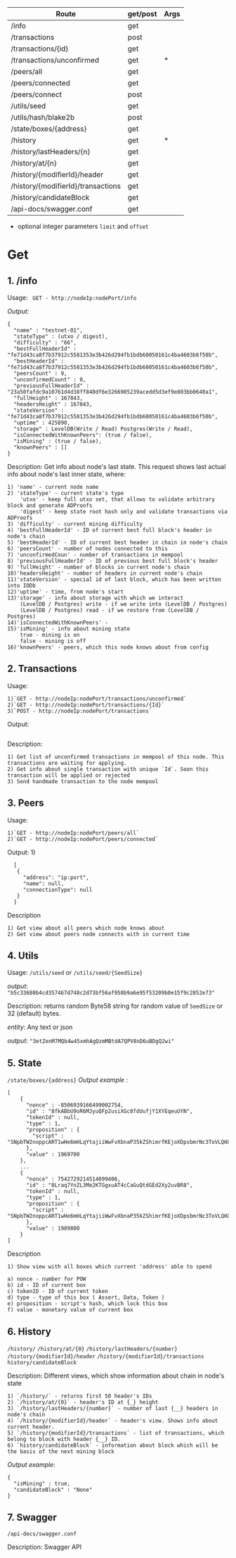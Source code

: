| Route | get/post | Args |
|-------|----------|------|
|/info                               | get  | | 
|/transactions                       | post | | 
|/transactions/{id}                  | get  | | 
|/transactions/unconfirmed           | get  |*| 
|/peers/all                          | get  | |
|/peers/connected                    | get  | |
|/peers/connect                      | post | |
|/utils/seed                         | get  | |
|/utils/hash/blake2b                 | post | |
|/state/boxes/{address}              | get  | |
|/history                            | get  |*|
|/history/lastHeaders/{n}            | get  | |
|/history/at/{n}                     | get  | |
|/history/{modifierId}/header        | get  | |
|/history/{modifierId}/transactions  | get  | |
|/history/candidateBlock             | get  | |
|/api-docs/swagger.conf              | get  | |
  
* optional integer parameters `limit` and `offset`  
  
# Get
## 1. /info
Usage:
    ` GET - http://nodeIp:nodePort/info`
    
_Output_:  
```
{  
  "name" : "testnet-01",  
  "stateType" : (utxo / digest),  
  "difficulty" : "66",  
  "bestFullHeaderId" : "fe71d43ca8f7b37912c5581353e3b426d294fb1bdb60050161c4ba4603b6f50b",  
  "bestHeaderId" : "fe71d43ca8f7b37912c5581353e3b426d294fb1bdb60050161c4ba4603b6f50b",  
  "peersCount" : 9,  
  "unconfirmedCount" : 0,  
  "previousFullHeaderId" : "23a50fafdc9a10761d4d38ff840df6e3266905239acedd5d3ef9e803bb0640a1",  
  "fullHeight" : 167843,  
  "headersHeight" : 167843,  
  "stateVersion" : "fe71d43ca8f7b37912c5581353e3b426d294fb1bdb60050161c4ba4603b6f50b",  
  "uptime" : 425890,
  "storage" : LevelDB(Write / Read) Postgres(Write / Read),
  "isConnectedWithKnownPeers": (true / false),
  "isMining" : (true / false),
  "knownPeers" : []
}
```

Description: Get info about node's last state. This request shows last actual info about node's last inner state, where:

    1) 'name' - current node name
    2) 'stateType' - current state's type
        'utxo' - keep full utxo set, that allows to validate arbitrary block and generate ADProofs
        'digest' - keep state root hash only and validate transactions via ADProofs
    3) 'difficulty' - current mining difficulty
    4) 'bestFullHeaderId' - ID of current best full block's header in node's chain
    5) 'bestHeaderId' - ID of current best header in chain in node's chain
    6) 'peersCount' - number of nodes connected to this
    7) 'unconfirmedCoun' - number of transactions in mempool
    8) 'previousFullHeaderId' - ID of previous best full block's header
    9) 'fullHeight' - number of blocks in current node's chain
    10)'headersHeight' - number of headers in current node's chain
    11)'stateVersion' - special id of last block, which has been written into IODb
    12)'uptime' - time, from node's start
    13)'storage' - info about storage with which we interact
        (LevelDB / Postgres) write - if we write into (LevelDB / Postgres)
        (LevelDB / Postgres) read - if we restore from (LevelDB / Postgres)
    14)'isConnectedWithKnownPeers' - 
    15)'isMining' - info about mining state
        true - mining is on
        false - mining is off
    16)'knownPeers' - peers, which this node knows about from config
    
## 2. Transactions
Usage:

    1)`GET - http://nodeIp:nodePort/transactions/unconfirmed`
    2)`GET - http://nodeIp:nodePort/transactions/{Id}`
    3)`POST - http://nodeIp:nodePort/transactions`
Output:
```

```
Description: 

    1) Get list of unconfirmed transactions in mempool of this node. This transactions are waiting for applying.
    2) Get info about single transaction with unique `Id`. Soon this transaction will be applied or rejected
    3) Send handmade transaction to the node mempool
     
## 3. Peers
Usage:

    1)`GET - http://nodeIp:nodePort/peers/all`
    2)`GET - http://nodeIp:nodePort/peers/connected`
Output:
1) 
```
  [
   {
     "address": "ip:port",
     "name": null,
     "connectionType": null
   }
  ]
```
Description 
 
    1) Get view about all peers which node knows about
    2) Get view about peers node connects with in current time

## 4. Utils
Usage: `/utils/seed` or `/utils/seed/{SeedSize}`

_output_: `"b5c33680b4cd357467d748c2d73bf56af958b9a6e95f53209b0e15f9c2852e73"`

Description: returns random Byte58 string for random value of `SeedSize` or 32 (default) bytes.

_entity_: Any text or json

_output_: `"3etZenM7MQb4w45xmhAgQzmMBtdA7QPV8nD6uBDgQ2wi"`

## 5. State
`/state/boxes/{address}`
_Output example_ :
```
[
    {
      "nonce" : -8506939166499002754,
      "id" : "8fkABbU9oR6MJyuQFp2usiXGc8fdUufjY1XYEqeuUYN",
      "tokenId" : null,
      "type" : 1,
      "proposition" : {
        "script" : "SNpbTW2noppcART1wHe6mHLqYtajiiWwFvXbnaP35kZShimrfKEjoXDpsbmrNc3ToVLQHXcwfGzG5XdKHPdXXQUgQud42N6h4M4UKttcwxJT5GfurTQJDq4gKCdVVqJknFrfvDLr5azFacz8217Gsmj2hge1m1B7mahDHRzZ3Y471pwHrDGspbiuyQCvvd7jiWMupmxKJ8483wVjjXUFck4Qg94SoYJmnubjNAuwv1DJmg"
      },
      "value" : 1969700
    },
    ...
    {
      "nonce" : 7542729214514099406,
      "id" : "8Lraq7YnZL3Me2KTGgxuAT4cCaGuQtdGEd2Xy2uvBR8",
      "tokenId" : null,
      "type" : 1,
      "proposition" : {
        "script" : "SNpbTW2noppcART1wHe6mHLqYtajiiWwFvXbnaP35kZShimrfKEjoXDpsbmrNc3ToVLQHXcwfGzG5XdKHPdXXQUgQud42N6h4M4UKttcwxJT5GfurTQJDq4gKCdVVqJknFrfvDLr5azFacz8217Gsmj2hge1m1B7mahDHRzZ3Y471pwHrDGspbiuyQCvvd7jiWMupmxKJ8483wVjjXUFck4Qg94SoYJmnubjNAuwv1DJmg"
      },
      "value" : 1989800
    }
]
```

Description 

    1) Show view with all boxes which current 'address' able to spend
    
    a) nonce - number for POW
    b) id - ID of current box
    c) tokenID - ID of current token 
    d) type - type of this box ( Assert, Data, Token )
    e) proposition - script's hash, which lock this box
    f) value - monetary value of current box

## 6. History
`/history/`
`/history/at/{0}`
`/history/lastHeaders/{number}`
`/history/{modifierId}/header`
`/history/{modifierId}/transactions`
`history/candidateBlock`

Description: Different views, which show information about chain in node's state

    1) `/history/` - returns first 50 header's IDs
    2) `/history/at/{0}` - header's ID at {_} height
    3) `/history/lastHeaders/{number}` - number of last {__} headers in node's chain
    4) `/history/{modifierId}/header` - header's view. Shows info about current header. 
    5) `/history/{modifierId}/transactions` - list of transactions, which belong to block with header {__} ID.
    6) `history/candidateBlock` - information about block which will be the basis of the next mining block

_Output example_:
```
{
  "isMining" : true,
  "candidateBlock" : "None"
}
```

## 7. Swagger

`/api-docs/swagger.conf`

Description: Swagger API